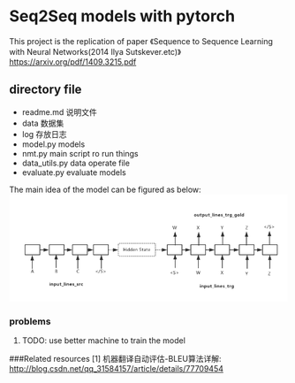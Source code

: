 # Seq2Seq models with pytorch
This project is the replication of paper 《Sequence to Sequence Learning with Neural Networks(2014 Ilya Sutskever.etc)》https://arxiv.org/pdf/1409.3215.pdf

## directory file
- readme.md             说明文件
- data                      数据集
- log                        存放日志
- model.py                models
- nmt.py                   main script ro run things
- data_utils.py          data operate file
- evaluate.py             evaluate models

The main idea of the model can be figured as below:
![Sequence to Sequence](images/Seq2Seq.png)

### problems
1. TODO: use better machine to train the model

###Related resources
[1] 机器翻译自动评估-BLEU算法详解: http://blog.csdn.net/qq_31584157/article/details/77709454




